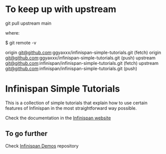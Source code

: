 # To keep up with upstream

git pull upstream main

where: 

$ git remote -v

origin  git@github.com:ggyaxxx/infinispan-simple-tutorials.git (fetch)
origin  git@github.com:ggyaxxx/infinispan-simple-tutorials.git (push)
upstream        git@github.com:infinispan/infinispan-simple-tutorials.git (fetch)
upstream        git@github.com:infinispan/infinispan-simple-tutorials.git (push)



# Infinispan Simple Tutorials

This is a collection of simple tutorials that explain how to use certain
features of Infinispan in the most straightforward way possible.

Check the documentation in the [Infinispan website](https://infinispan.org/tutorials/simple/simple_tutorials.html)

## To go further
Check [Infinispan Demos](https://github.com/infinispan-demos/links) repository
